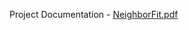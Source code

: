 Project Documentation - 
[NeighborFit.pdf](https://github.com/user-attachments/files/21123509/NeighborFit.pdf)
